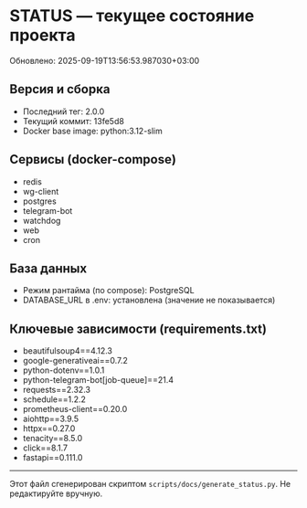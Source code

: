 # STATUS — текущее состояние проекта

Обновлено: 2025-09-19T13:56:53.987030+03:00

## Версия и сборка
- Последний тег: 2.0.0
- Текущий коммит: 13fe5d8
- Docker base image: python:3.12-slim

## Сервисы (docker-compose)
- redis
- wg-client
- postgres
- telegram-bot
- watchdog
- web
- cron

## База данных
- Режим рантайма (по compose): PostgreSQL
- DATABASE_URL в .env: установлена (значение не показывается)

## Ключевые зависимости (requirements.txt)
- beautifulsoup4==4.12.3
- google-generativeai==0.7.2
- python-dotenv==1.0.1
- python-telegram-bot[job-queue]==21.4
- requests==2.32.3
- schedule==1.2.2
- prometheus-client==0.20.0
- aiohttp==3.9.5
- httpx==0.27.0
- tenacity==8.5.0
- click==8.1.7
- fastapi==0.111.0

---
Этот файл сгенерирован скриптом `scripts/docs/generate_status.py`. Не редактируйте вручную.
